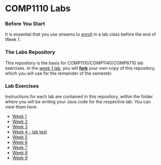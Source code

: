# COMP1110 Labs

### Before You Start

It is essential that you use streams to [enroll](https://cs.anu.edu.au/streams/) in a lab class before the end of Week 1.

### The Labs Repository

This repository is the basis for COMP1110/COMP1140/COMP6710 lab exercises.
In the [week 1 lab](src/comp1110/lab1/), you will [**fork**](https://docs.gitlab.com/ee/user/project/repository/forking_workflow.html#creating-a-fork) your own copy of this repository, which you will use for the remainder of the semester.

### Lab Exercises

Instructions for each lab are contained in this repository, within the folder
where you will be writing your Java code for the respective lab.
You can view them here:
*  [Week 1](src/comp1110/lab1/)
*  [Week 2](src/comp1110/lab2/)
*  [Week 3](src/comp1110/lab3/)
*  [Week 4 - lab test](https://cs.anu.edu.au/courses/comp1110/assessments/labtest/)
*  [Week 5](src/comp1110/lab5/)
*  [Week 6](src/comp1110/lab6/)
*  [Week 7](src/comp1110/lab7/)
*  [Week 8](src/comp1110/lab8/)
*  [Week 9](src/comp1110/lab9/)

